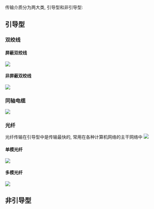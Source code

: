 传输介质分为两大类, 引导型和非引导型:
## 引导型
### 双绞线
#### 屏蔽双绞线
![](https://picture-bed-1301848969.cos.ap-shanghai.myqcloud.com/20220408112237.png)

#### 非屏蔽双绞线
![](https://picture-bed-1301848969.cos.ap-shanghai.myqcloud.com/20220408112227.png)

### 同轴电缆
![](https://picture-bed-1301848969.cos.ap-shanghai.myqcloud.com/20220408112254.png)

### 光纤
光纤传输在引导型中是传输最快的, 常用在各种计算机网络的主干网络中
![](https://picture-bed-1301848969.cos.ap-shanghai.myqcloud.com/20220408112340.png)

#### 单模光纤
![](https://picture-bed-1301848969.cos.ap-shanghai.myqcloud.com/20220408112406.png)

#### 多模光纤
![](https://picture-bed-1301848969.cos.ap-shanghai.myqcloud.com/20220408112417.png)

## 非引导型
